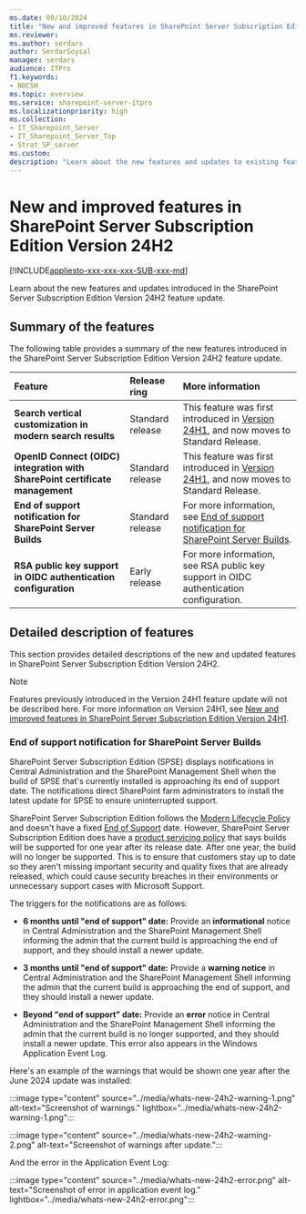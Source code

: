 ```yaml
---
ms.date: 09/10/2024
title: "New and improved features in SharePoint Server Subscription Edition Version 24H2"
ms.reviewer: 
ms.author: serdars
author: SerdarSoysal
manager: serdars
audience: ITPro
f1.keywords:
- NOCSH
ms.topic: overview
ms.service: sharepoint-server-itpro
ms.localizationpriority: high
ms.collection:
- IT_Sharepoint_Server
- IT_Sharepoint_Server_Top
- Strat_SP_server
ms.custom: 
description: "Learn about the new features and updates to existing features in SharePoint Server Subscription Edition Version 24H2."
---
```


# New and improved features in SharePoint Server Subscription Edition Version 24H2

[!INCLUDE[appliesto-xxx-xxx-xxx-SUB-xxx-md](../includes/appliesto-xxx-xxx-xxx-SUB-xxx-md.md)]

Learn about the new features and updates introduced in the SharePoint Server Subscription Edition Version 24H2 feature update.

## Summary of the features

The following table provides a summary of the new features introduced in the SharePoint Server Subscription Edition Version 24H2 feature update.

|**Feature**|**Release ring**|**More information**|
|:-----|:-----|:-----|
|  **Search vertical customization in modern search results**  |  Standard release   | This feature was first introduced in [Version 24H1](new-and-improved-features-in-sharepoint-server-subscription-edition-24h1-release.md#search-vertical-customization-in-modern-search-results), and now moves to Standard Release. |
|  **OpenID Connect (OIDC) integration with SharePoint certificate management**  | Standard release  | This feature was first introduced in [Version 24H1](new-and-improved-features-in-sharepoint-server-subscription-edition-24h1-release.md#openid-connect-oidc-integration-with-sharepoint-certificate-management), and now moves to Standard Release.  |
| **End of support notification for SharePoint Server Builds**   |Standard release   |For more information, see [End of support notification for SharePoint Server Builds](#end-of-support-notification-for-sharepoint-server-builds).|
| **RSA public key support in OIDC authentication configuration**   |Early release   |For more information, see RSA public key support in OIDC authentication configuration.|

## Detailed description of features

This section provides detailed descriptions of the new and updated features in SharePoint Server Subscription Edition Version 24H2.

> [!NOTE]
> Features previously introduced in the Version 24H1 feature update will not be described here. For more information on Version 24H1, see [New and improved features in SharePoint Server Subscription Edition Version 24H1](new-and-improved-features-in-sharepoint-server-subscription-edition-24h1-release.md). 

### End of support notification for SharePoint Server Builds

SharePoint Server Subscription Edition (SPSE) displays notifications in Central Administration and the SharePoint Management Shell when the build of SPSE that's currently installed is approaching its end of support date. The notifications direct SharePoint farm administrators to install the latest update for SPSE to ensure uninterrupted support.

SharePoint Server Subscription Edition follows the [Modern Lifecycle Policy](/lifecycle/policies/modern) and doesn't have a fixed [End of Support](/lifecycle/definitions#end-of-support) date. However, SharePoint Server Subscription Edition does have a [product servicing policy](../product-servicing-policy/updated-product-servicing-policy-for-sharepoint-server-se.md) that says builds will be supported for one year after its release date. After one year, the build will no longer be supported. This is to ensure that customers stay up to date so they aren't missing important security and quality fixes that are already released, which could cause security breaches in their environments or unnecessary support cases with Microsoft Support.  

The triggers for the notifications are as follows: 

- **6 months until "end of support" date:** Provide an **informational** notice in Central Administration and the SharePoint Management Shell informing the admin that the current build is approaching the end of support, and they should install a newer update. 

- **3 months until "end of support" date:** Provide a **warning notice** in Central Administration and the SharePoint Management Shell informing the admin that the current build is approaching the end of support, and they should install a newer update. 

- **Beyond "end of support" date:** Provide an **error** notice in Central Administration and the SharePoint Management Shell informing the admin that the current build is no longer supported, and they should install a newer update. This error also appears in the Windows Application Event Log. 

Here's an example of the warnings that would be shown one year after the June 2024 update was installed: 

:::image type="content" source="../media/whats-new-24h2-warning-1.png" alt-text="Screenshot of warnings." lightbox="../media/whats-new-24h2-warning-1.png":::

:::image type="content" source="../media/whats-new-24h2-warning-2.png" alt-text="Screenshot of warnings after update.":::

And the error in the Application Event Log:

:::image type="content" source="../media/whats-new-24h2-error.png" alt-text="Screenshot of error in application event log." lightbox="../media/whats-new-24h2-error.png":::